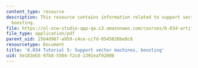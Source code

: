 ```yaml
---
content_type: resource
description: This resource contains information related to support vector machines,
  boosting.
file: https://ol-ocw-studio-app-qa.s3.amazonaws.com/courses/6-034-artificial-intelligence-fall-2010/5e183eb597b85504f2cd1391eaf92008_MIT6_034F10_tutor05.pdf
file_type: application/pdf
parent_uid: 25b4d967-a959-c4ce-cc7d-0545026be8c6
resourcetype: Document
title: '6.034 Tutorial 5: Support vector machines, boosting'
uid: 5e183eb5-97b8-5504-f2cd-1391eaf92008
---
```

